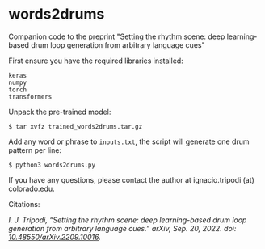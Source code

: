 # words2drums
Companion code to the preprint "Setting the rhythm scene: deep learning-based drum loop generation from arbitrary language cues"

First ensure you have the required libraries installed:

    keras
    numpy
    torch
    transformers

Unpack the pre-trained model:

    $ tar xvfz trained_words2drums.tar.gz

Add any word or phrase to `inputs.txt`, the script will generate one drum pattern per line:

    $ python3 words2drums.py

If you have any questions, please contact the author at ignacio.tripodi (at) colorado.edu.

Citations:

*I. J. Tripodi, “Setting the rhythm scene: deep learning-based drum loop generation from arbitrary language cues.” arXiv, Sep. 20, 2022. doi: [10.48550/arXiv.2209.10016](https://arxiv.org/abs/2209.10016).*

